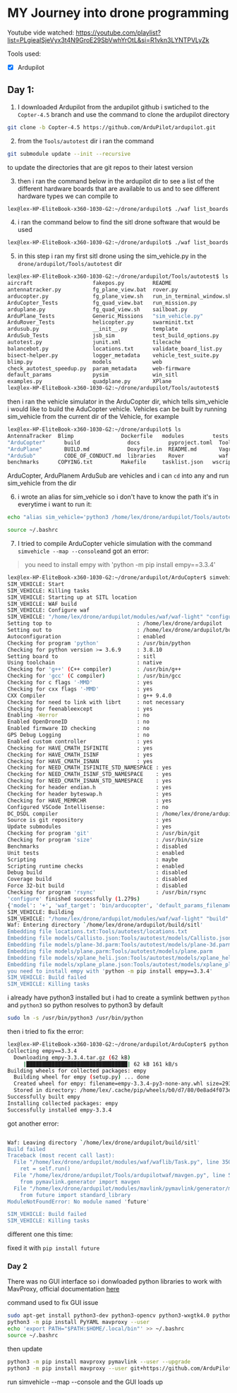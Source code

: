 # MY Journey into drone programming

Youtube vide watched: https://youtube.com/playlist?list=PLgiealSjeVyx3t4N9GroE29SbVwhYrOtL&si=R1vkn3LYNTPVLyZk

Tools used:

- [x] Ardupilot

## Day 1:

1. I downloaded Ardupilot from the ardupilot github i swtiched to the ``Copter-4.5`` branch and use the command to clone the ardupilot directory

```bash
git clone -b Copter-4.5 https://github.com/ArduPilot/ardupilot.git
```

2. from the ``Tools/autotest`` dir i ran the command

```bash
git submodule update --init --recursive
```

to update the directories that are git repos to their latest version

3. then i ran the command below in the ardupilot dir to see a list of the different hardware boards that are available to us and to see different hardware types we can compile to


```bash
lex@lex-HP-EliteBook-x360-1030-G2:~/drone/ardupilot$ ./waf list_boards
```

4. i ran the command below to find the sitl drone software that would be used 
```bash
lex@lex-HP-EliteBook-x360-1030-G2:~/drone/ardupilot$ ./waf list_boards | grep sitl
```

5. in this step i ran my first sitl drone using the sim_vehicle.py in the ``drone/ardupilot/Tools/autotest`` dir 
```bash
lex@lex-HP-EliteBook-x360-1030-G2:~/drone/ardupilot/Tools/autotest$ ls
aircraft                   fakepos.py         README
antennatracker.py          fg_plane_view.bat  rover.py
arducopter.py              fg_plane_view.sh   run_in_terminal_window.sh
ArduCopter_Tests           fg_quad_view.bat   run_mission.py
arduplane.py               fg_quad_view.sh    sailboat.py
ArduPlane_Tests            Generic_Missions   "sim_vehicle.py"
ArduRover_Tests            helicopter.py      swarminit.txt
ardusub.py                 __init__.py        template
ArduSub_Tests              jsb_sim            test_build_options.py
autotest.py                junit.xml          tilecache
balancebot.py              locations.txt      validate_board_list.py
bisect-helper.py           logger_metadata    vehicle_test_suite.py
blimp.py                   models             web
check_autotest_speedup.py  param_metadata     web-firmware
default_params             pysim              win_sitl
examples.py                quadplane.py       XPlane
lex@lex-HP-EliteBook-x360-1030-G2:~/drone/ardupilot/Tools/autotest$
```
then i ran the vehicle simulator in the ArduCopter dir, which tells sim_vehicle i would like to build the AduCopter vehicle. Vehicles can be built by running sim_vehicle from the current dir of the Vehicle, for example

```bash
lex@lex-HP-EliteBook-x360-1030-G2:~/drone/ardupilot$ ls
AntennaTracker  Blimp               Dockerfile   modules         tests
"ArduCopter"      build               docs         pyproject.toml  Tools
"ArduPlane"       BUILD.md            Doxyfile.in  README.md       Vagrantfile
"ArduSub"         CODE_OF_CONDUCT.md  libraries    Rover           waf
benchmarks      COPYING.txt         Makefile     tasklist.json   wscript
```

ArduCopter, ArduPlanem ArduSub are vehicles and i can ``cd`` into any and run sim_vehicle from the dir

6. i wrote an alias for sim_vehicle so i don't have to know the path it's in everytime i want to run it:

```bash
echo "alias sim_vehicle='python3 /home/lex/drone/ardupilot/Tools/autotest/sim_vehicle.py'" >> ~/.bashrc 

source ~/.bashrc
```

7. I tried to compile ArduCopter vehicle simulation with the command ``simvehicle --map --console``and got an error:
> you need to install empy with 'python -m pip install empy==3.3.4'

```bash
lex@lex-HP-EliteBook-x360-1030-G2:~/drone/ardupilot/ArduCopter$ simvehicle --map --console
SIM_VEHICLE: Start
SIM_VEHICLE: Killing tasks
SIM_VEHICLE: Starting up at SITL location
SIM_VEHICLE: WAF build
SIM_VEHICLE: Configure waf
SIM_VEHICLE: "/home/lex/drone/ardupilot/modules/waf/waf-light" "configure" "--board" "sitl"
Setting top to                           : /home/lex/drone/ardupilot 
Setting out to                           : /home/lex/drone/ardupilot/build 
Autoconfiguration                        : enabled 
Checking for program 'python'            : /usr/bin/python 
Checking for python version >= 3.6.9     : 3.8.10 
Setting board to                         : sitl 
Using toolchain                          : native 
Checking for 'g++' (C++ compiler)        : /usr/bin/g++ 
Checking for 'gcc' (C compiler)          : /usr/bin/gcc 
Checking for c flags '-MMD'              : yes 
Checking for cxx flags '-MMD'            : yes 
CXX Compiler                             : g++ 9.4.0 
Checking for need to link with librt     : not necessary 
Checking for feenableexcept              : yes 
Enabling -Werror                         : no 
Enabled OpenDroneID                      : no 
Enabled firmware ID checking             : no 
GPS Debug Logging                        : no 
Enabled custom controller                : yes 
Checking for HAVE_CMATH_ISFINITE         : yes 
Checking for HAVE_CMATH_ISINF            : yes 
Checking for HAVE_CMATH_ISNAN            : yes 
Checking for NEED_CMATH_ISFINITE_STD_NAMESPACE : yes 
Checking for NEED_CMATH_ISINF_STD_NAMESPACE    : yes 
Checking for NEED_CMATH_ISNAN_STD_NAMESPACE    : yes 
Checking for header endian.h                   : yes 
Checking for header byteswap.h                 : yes 
Checking for HAVE_MEMRCHR                      : yes 
Configured VSCode Intellisense:                : no 
DC_DSDL compiler                               : /home/lex/drone/ardupilot/modules/DroneCAN/dronecan_dsdlc/dronecan_dsdlc.py 
Source is git repository                       : yes 
Update submodules                              : yes 
Checking for program 'git'                     : /usr/bin/git 
Checking for program 'size'                    : /usr/bin/size 
Benchmarks                                     : disabled 
Unit tests                                     : enabled 
Scripting                                      : maybe 
Scripting runtime checks                       : enabled 
Debug build                                    : disabled 
Coverage build                                 : disabled 
Force 32-bit build                             : disabled 
Checking for program 'rsync'                   : /usr/bin/rsync 
'configure' finished successfully (1.279s)
{'model': '+', 'waf_target': 'bin/arducopter', 'default_params_filename': 'default_params/copter.parm', 'sitl-port': True}
SIM_VEHICLE: Building
SIM_VEHICLE: "/home/lex/drone/ardupilot/modules/waf/waf-light" "build" "--target" "bin/arducopter"
Waf: Entering directory `/home/lex/drone/ardupilot/build/sitl'
Embedding file locations.txt:Tools/autotest/locations.txt
Embedding file models/Callisto.json:Tools/autotest/models/Callisto.json
Embedding file models/plane-3d.parm:Tools/autotest/models/plane-3d.parm
Embedding file models/plane.parm:Tools/autotest/models/plane.parm
Embedding file models/xplane_heli.json:Tools/autotest/models/xplane_heli.json
Embedding file models/xplane_plane.json:Tools/autotest/models/xplane_plane.json
you need to install empy with 'python -m pip install empy==3.3.4'
SIM_VEHICLE: Build failed
SIM_VEHICLE: Killing tasks

```

i already have python3 installed but i had to create a symlink bettwen ``python`` and ``python3`` so python resolves to python3 by default
```bash
sudo ln -s /usr/bin/python3 /usr/bin/python
```
then i tried to fix the error:
```bash
lex@lex-HP-EliteBook-x360-1030-G2:~/drone/ardupilot/ArduCopter$ python -m pip install empy==3.3.4
Collecting empy==3.3.4
  Downloading empy-3.3.4.tar.gz (62 kB)
     |████████████████████████████████| 62 kB 161 kB/s 
Building wheels for collected packages: empy
  Building wheel for empy (setup.py) ... done
  Created wheel for empy: filename=empy-3.3.4-py3-none-any.whl size=29329 sha256=4cdffc52e2efc180e897cf13c43b936ff9d673f9223ba05630de5d55c7b6e3de
  Stored in directory: /home/lex/.cache/pip/wheels/b0/d7/80/0e8ad4f073e05b2435c3b4c12c230cb219135bae4f59978612
Successfully built empy
Installing collected packages: empy
Successfully installed empy-3.3.4
```


got another error:

```bash

Waf: Leaving directory `/home/lex/drone/ardupilot/build/sitl'
Build failed
Traceback (most recent call last):
  File "/home/lex/drone/ardupilot/modules/waf/waflib/Task.py", line 350, in process
    ret = self.run()
  File "/home/lex/drone/ardupilot/Tools/ardupilotwaf/mavgen.py", line 54, in run
    from pymavlink.generator import mavgen
  File "/home/lex/drone/ardupilot/modules/mavlink/pymavlink/generator/mavgen.py", line 28, in <module>
    from future import standard_library
ModuleNotFoundError: No module named 'future'

SIM_VEHICLE: Build failed
SIM_VEHICLE: Killing tasks
```

different one this time:

fixed it with ``pip install future``

### Day 2

There was no GUI interface so i donwloaded python libraries to work with MavProxy, official documentation [here](https://ardupilot.org/mavproxy/docs/getting_started/download_and_installation.html)

command used to fix GUI issue

```bash
sudo apt-get install python3-dev python3-opencv python3-wxgtk4.0 python3-pip python3-matplotlib python3-lxml python3-pygame
python3 -m pip install PyYAML mavproxy --user
echo 'export PATH="$PATH:$HOME/.local/bin"' >> ~/.bashrc
source ~/.bashrc
```

then update

```bash
python3 -m pip install mavproxy pymavlink --user --upgrade
python3 -m pip install mavproxy --user git+https://github.com/ArduPilot/mavproxy.git@master
```

run simvehicle --map --console and the GUI loads up











